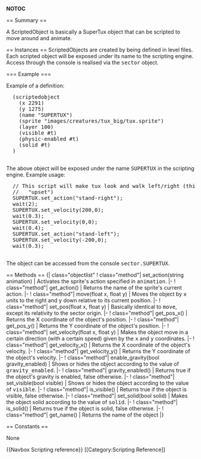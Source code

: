 __NOTOC__

== Summary ==

A ScriptedObject is basically a SuperTux object that can be scripted to move around and animate.

== Instances ==
ScriptedObjects are created by being defined in level files. Each scripted object will be exposed under its name to the scripting engine. Access through the console is realised via the <tt>sector</tt> object.

=== Example ===

Example of a definition:
 <pre>
  (scriptedobject
    (x 2291)
    (y 1275)
    (name "SUPERTUX")
    (sprite "images/creatures/tux_big/tux.sprite")
    (layer 100)
    (visible #t)
    (physic-enabled #t)
    (solid #t)
  ) 
 </pre>

The above object will be exposed under the name <tt>SUPERTUX</tt> in the scripting engine. Example usage:

 <pre>
  // This script will make tux look and walk left/right (this should make him appear
  //   "upset")
  SUPERTUX.set_action("stand-right");
  wait(2);
  SUPERTUX.set_velocity(200,0);
  wait(0.3);
  SUPERTUX.set_velocity(0,0);
  wait(0.4);
  SUPERTUX.set_action("stand-left");
  SUPERTUX.set_velocity(-200,0);
  wait(0.3);
 </pre>

The object can be accessed from the console <tt>sector.SUPERTUX</tt>.

== Methods ==
{| class="objectlist"
! class="method"| set_action(string animation)
| Activates the sprite's action specified in <tt>animation</tt>.
|-
! class="method"| get_action()
| Returns the name of the sprite's current action.
|-
! class="method"| move(float x, float y)
| Moves the object by <tt>x</tt> units to the right and <tt>y</tt> down relative to its current position.
|-
! class="method"| set_pos(float x, float y)
| Basically identical to <tt>move</tt>, except its relativity to the sector origin.
|-
! class="method"| get_pos_x()
| Returns the X coordinate of the object's position.
|-
! class="method"| get_pos_y()
| Returns the Y coordinate of the object's position.
|-
! class="method"| set_velocity(float x, float y)
| Makes the object move in a certain direction (with a certain speed) given by the <tt>x</tt> and <tt>y</tt> coordinates.
|-
! class="method"| get_velocity_x()
| Returns the X coordinate of the object's velocity.
|-
! class="method"| get_velocity_y()
| Returns the Y coordinate of the object's velocity.
|-
! class="method"| enable_gravity(bool gravity_enabled)
| Shows or hides the object according to the value of <tt>gravity_enabled</tt>.
|-
! class="method"| gravity_enabled()
| Returns true if the object's gravity is enabled, false otherwise.
|-
! class="method"| set_visible(bool visible)
| Shows or hides the object according to the value of <tt>visible</tt>.
|-
! class="method"| is_visible()
| Returns true if the object is visible, false otherwise.
|-
! class="method"| set_solid(bool solid)
| Makes the object solid according to the value of <tt>solid</tt>.
|-
! class="method"| is_solid()
| Returns true if the object is solid, false otherwise.
|-
! class="method"| get_name()
| Returns the name of the object
|}

== Constants ==

None

{{Navbox Scripting reference}}
[[Category:Scripting Reference]]
